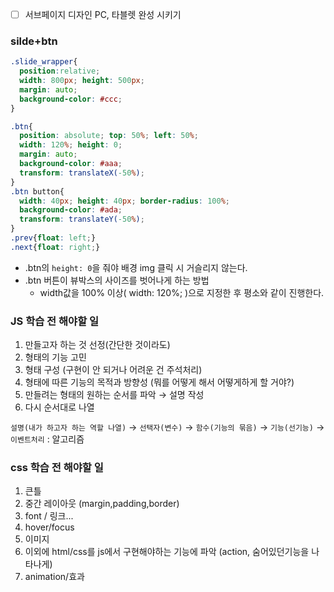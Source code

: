 - [ ] 서브페이지 디자인 PC, 타블렛 완성 시키기

  

### silde+btn

```css
.slide_wrapper{
  position:relative;
  width: 800px; height: 500px;
  margin: auto;
  background-color: #ccc;
}

.btn{
  position: absolute; top: 50%; left: 50%;
  width: 120%; height: 0; 
  margin: auto;
  background-color: #aaa;
  transform: translateX(-50%);
}
.btn button{
  width: 40px; height: 40px; border-radius: 100%;
  background-color: #ada;
  transform: translateY(-50%);
}
.prev{float: left;}
.next{float: right;}
```

- .btn의 `height: 0`을 줘야 배경 img 클릭 시 거슬리지 않는다.
- .btn 버튼이 뷰박스의 사이즈를 벗어나게 하는 방법
  - width값을 100% 이상( width: 120%;  )으로 지정한 후 평소와 같이 진행한다. 







### JS 학습 전 해야할 일

1. 만들고자 하는 것 선정(간단한 것이라도)
2. 형태의 기능 고민
3. 형태 구성 (구현이 안 되거나 어려운 건 주석처리)
4. 형태에 따른 기능의 목적과 방향성 (뭐를 어떻게 해서 어떻게하게 할 거야?)
5. 만들려는 형태의 원하는 순서를 파악 → 설명 작성
6. 다시 순서대로 나열

`설명(내가 하고자 하는 역할 나열)` → `선택자(변수)` → `함수(기능의 묶음)` → `기능(선기능)` → `이벤트처리` : 알고리즘

### css 학습 전 해야할 일

1. 큰틀
2. 중간 레이아웃 (margin,padding,border)
3. font / 링크...
4. hover/focus
5. 이미지
6. 이외에 html/css를 js에서 구현해야하는 기능에 파악 (action, 숨어있던기능을 나타나게)
7. animation/효과
